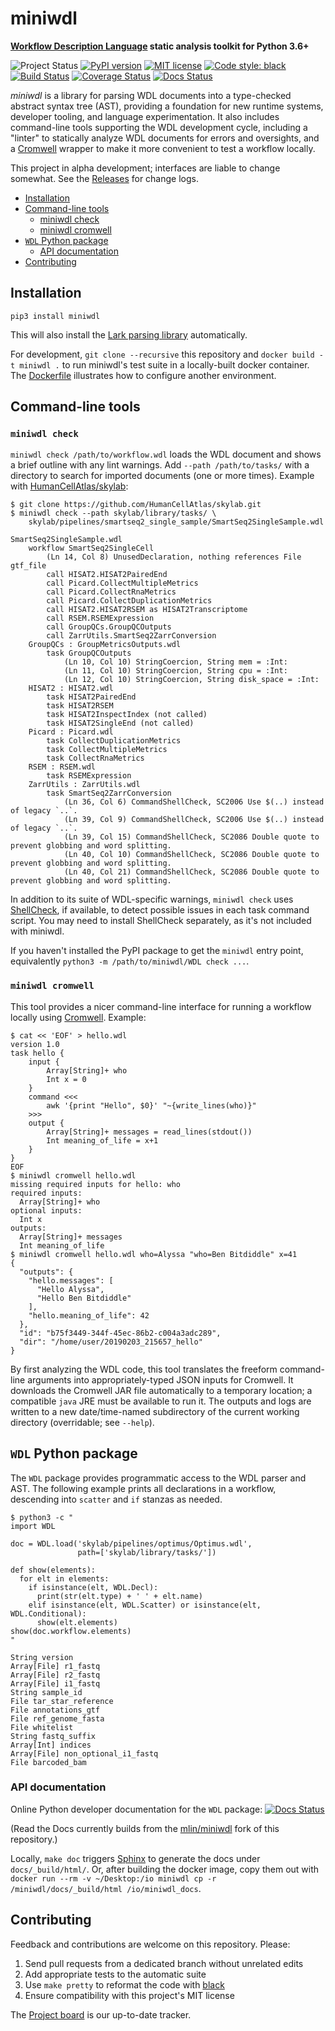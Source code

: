 # miniwdl
**[Workflow Description Language](http://openwdl.org/) static analysis toolkit for Python 3.6+**

![Project Status](https://img.shields.io/badge/status-alpha-red.svg)
[![PyPI version](https://img.shields.io/pypi/v/miniwdl.svg)](https://pypi.org/project/miniwdl/)
[![MIT license](https://img.shields.io/badge/license-MIT-brightgreen.svg)](https://github.com/chanzuckerberg/miniwdl/blob/master/LICENSE)
[![Code style: black](https://img.shields.io/badge/code%20style-black-000000.svg)](https://github.com/ambv/black)
[![Build Status](https://travis-ci.org/chanzuckerberg/miniwdl.svg?branch=master)](https://travis-ci.org/chanzuckerberg/miniwdl) [![Coverage Status](https://coveralls.io/repos/github/chanzuckerberg/miniwdl/badge.svg?branch=master)](https://coveralls.io/github/chanzuckerberg/miniwdl?branch=master)
[![Docs Status](https://readthedocs.org/projects/miniwdl/badge/?version=latest)](https://miniwdl.readthedocs.io/en/latest/)

*miniwdl* is a library for parsing WDL documents into a type-checked abstract syntax tree (AST), providing a foundation for new runtime systems, developer tooling, and language experimentation. It also includes command-line tools supporting the WDL development cycle, including a "linter" to statically analyze WDL documents for errors and oversights, and a [Cromwell](https://github.com/broadinstitute/cromwell) wrapper to make it more convenient to test a workflow locally.

This project in alpha development; interfaces are liable to change somewhat. See the [Releases](https://github.com/chanzuckerberg/miniwdl/releases) for change logs.

<!-- TOC generator tool: https://magnetikonline.github.io/markdown-toc-generate/ -->
- [Installation](#installation)
- [Command-line tools](#command-line-tools)
  - [miniwdl check](#miniwdl-check)
  - [miniwdl cromwell](#miniwdl-cromwell)
- [`WDL` Python package](#wdl-python-package)
  - [API documentation](#api-documentation)
- [Contributing](#contributing)


## Installation

``pip3 install miniwdl``

This will also install the [Lark parsing library](https://github.com/lark-parser/lark) automatically. 

For development, `git clone --recursive` this repository and ``docker build -t miniwdl .`` to run miniwdl's test suite in a locally-built docker container. The [Dockerfile](https://github.com/chanzuckerberg/miniwdl/blob/master/Dockerfile) illustrates how to configure another environment.


## Command-line tools

### `miniwdl check`

``miniwdl check /path/to/workflow.wdl`` loads the WDL document and shows a brief outline with any lint warnings. Add ``--path /path/to/tasks/`` with a directory to search for imported documents (one or more times). Example with [HumanCellAtlas/skylab](https://github.com/HumanCellAtlas/skylab):

```
$ git clone https://github.com/HumanCellAtlas/skylab.git
$ miniwdl check --path skylab/library/tasks/ \
    skylab/pipelines/smartseq2_single_sample/SmartSeq2SingleSample.wdl 

SmartSeq2SingleSample.wdl
    workflow SmartSeq2SingleCell
        (Ln 14, Col 8) UnusedDeclaration, nothing references File gtf_file
        call HISAT2.HISAT2PairedEnd
        call Picard.CollectMultipleMetrics
        call Picard.CollectRnaMetrics
        call Picard.CollectDuplicationMetrics
        call HISAT2.HISAT2RSEM as HISAT2Transcriptome
        call RSEM.RSEMExpression
        call GroupQCs.GroupQCOutputs
        call ZarrUtils.SmartSeq2ZarrConversion
    GroupQCs : GroupMetricsOutputs.wdl
        task GroupQCOutputs
            (Ln 10, Col 10) StringCoercion, String mem = :Int:
            (Ln 11, Col 10) StringCoercion, String cpu = :Int:
            (Ln 12, Col 10) StringCoercion, String disk_space = :Int:
    HISAT2 : HISAT2.wdl
        task HISAT2PairedEnd
        task HISAT2RSEM
        task HISAT2InspectIndex (not called)
        task HISAT2SingleEnd (not called)
    Picard : Picard.wdl
        task CollectDuplicationMetrics
        task CollectMultipleMetrics
        task CollectRnaMetrics
    RSEM : RSEM.wdl
        task RSEMExpression
    ZarrUtils : ZarrUtils.wdl
        task SmartSeq2ZarrConversion
            (Ln 36, Col 6) CommandShellCheck, SC2006 Use $(..) instead of legacy `..`.
            (Ln 39, Col 9) CommandShellCheck, SC2006 Use $(..) instead of legacy `..`.
            (Ln 39, Col 15) CommandShellCheck, SC2086 Double quote to prevent globbing and word splitting.
            (Ln 40, Col 10) CommandShellCheck, SC2086 Double quote to prevent globbing and word splitting.
            (Ln 40, Col 21) CommandShellCheck, SC2086 Double quote to prevent globbing and word splitting.
```

In addition to its suite of WDL-specific warnings, `miniwdl check` uses [ShellCheck](https://www.shellcheck.net/), if available, to detect possible issues in each task command script. You may need to install ShellCheck separately, as it's not included with miniwdl.

If you haven't installed the PyPI package to get the `miniwdl` entry point, equivalently `python3 -m /path/to/miniwdl/WDL check ...`.

### `miniwdl cromwell`

This tool provides a nicer command-line interface for running a workflow locally using [Cromwell](https://github.com/broadinstitute/cromwell). Example:

```
$ cat << 'EOF' > hello.wdl
version 1.0
task hello {
    input {
        Array[String]+ who
        Int x = 0
    }
    command <<<
        awk '{print "Hello", $0}' "~{write_lines(who)}"
    >>>
    output {
        Array[String]+ messages = read_lines(stdout())
        Int meaning_of_life = x+1
    }
}
EOF
$ miniwdl cromwell hello.wdl
missing required inputs for hello: who
required inputs:
  Array[String]+ who
optional inputs:
  Int x
outputs:
  Array[String]+ messages
  Int meaning_of_life
$ miniwdl cromwell hello.wdl who=Alyssa "who=Ben Bitdiddle" x=41
{
  "outputs": {
    "hello.messages": [
      "Hello Alyssa",
      "Hello Ben Bitdiddle"
    ],
    "hello.meaning_of_life": 42
  },
  "id": "b75f3449-344f-45ec-86b2-c004a3adc289",
  "dir": "/home/user/20190203_215657_hello"
}
```

By first analyzing the WDL code, this tool translates the freeform command-line arguments into appropriately-typed JSON inputs for Cromwell. It downloads the Cromwell JAR file automatically to a temporary location; a compatible `java` JRE must be available to run it. The outputs and logs are written to a new date/time-named subdirectory of the current working directory (overridable; see `--help`).

## `WDL` Python package

The `WDL` package provides programmatic access to the WDL parser and AST. The following example prints all declarations in a workflow, descending into `scatter` and `if` stanzas as needed.

```
$ python3 -c "
import WDL

doc = WDL.load('skylab/pipelines/optimus/Optimus.wdl',
               path=['skylab/library/tasks/'])

def show(elements):
  for elt in elements:
    if isinstance(elt, WDL.Decl):
      print(str(elt.type) + ' ' + elt.name)
    elif isinstance(elt, WDL.Scatter) or isinstance(elt, WDL.Conditional):
      show(elt.elements)
show(doc.workflow.elements)
"

String version
Array[File] r1_fastq
Array[File] r2_fastq
Array[File] i1_fastq
String sample_id
File tar_star_reference
File annotations_gtf
File ref_genome_fasta
File whitelist
String fastq_suffix
Array[Int] indices
Array[File] non_optional_i1_fastq
File barcoded_bam
```

### API documentation

Online Python developer documentation for the `WDL` package: [![Docs Status](https://readthedocs.org/projects/miniwdl/badge/?version=latest)](https://miniwdl.readthedocs.io/en/latest/)

(Read the Docs currently builds from the [mlin/miniwdl](https://github.com/mlin/miniwdl) fork of this repository.)

Locally, `make doc` triggers [Sphinx](http://www.sphinx-doc.org/en/stable/) to generate the docs under `docs/_build/html/`. Or, after building the docker image, copy them out with `docker run --rm -v ~/Desktop:/io miniwdl cp -r /miniwdl/docs/_build/html /io/miniwdl_docs`.

## Contributing

Feedback and contributions are welcome on this repository. Please:

1. Send pull requests from a dedicated branch without unrelated edits
2. Add appropriate tests to the automatic suite
3. Use `make pretty` to reformat the code with [black](https://github.com/ambv/black)
4. Ensure compatibility with this project's MIT license

The [Project board](https://github.com/chanzuckerberg/miniwdl/projects/1) is our up-to-date tracker.
